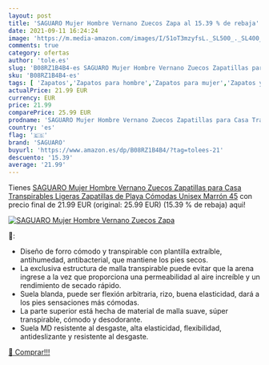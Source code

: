 ```yaml
---
layout: post
title: 'SAGUARO Mujer Hombre Vernano Zuecos Zapa al 15.39 % de rebaja'
date: 2021-09-11 16:24:24
image: 'https://m.media-amazon.com/images/I/51oT3mzyfsL._SL500_._SL400_.jpg'
comments: true
category: ofertas
author: 'tole.es'
slug: 'B08RZ1B4B4-es SAGUARO Mujer Hombre Vernano Zuecos Zapatillas para Casa...'
sku: 'B08RZ1B4B4-es'
tags: [ 'Zapatos','Zapatos para hombre','Zapatos para mujer','Zapatos y complementos','Zuecos y mules de mujer','Zuecos y mules para hombre','saguaro','zuecos', ]
actualPrice: 21.99 EUR
currency: EUR
price: 21.99
comparePrice: 25.99 EUR
prodname: 'SAGUARO Mujer Hombre Vernano Zuecos Zapatillas para Casa Transpirables Ligeras Zapatillas de Playa Cómodas Unisex  Marrón 45'
country: 'es'
flag: '🇪🇸'
brand: 'SAGUARO'
buyurl: 'https://www.amazon.es/dp/B08RZ1B4B4/?tag=tolees-21'
descuento: '15.39'
average: '21.99'
---
```


Tienes [SAGUARO Mujer Hombre Vernano Zuecos Zapatillas para Casa Transpirables Ligeras Zapatillas de Playa Cómodas Unisex  Marrón 45](https://www.amazon.es/dp/B08RZ1B4B4/?tag=tolees-21) con precio final de  21.99 EUR (original: 25.99 EUR) (15.39 %  de rebaja) aqui!

[![SAGUARO Mujer Hombre Vernano Zuecos Zapa](https://m.media-amazon.com/images/I/51oT3mzyfsL._SL500_._SL400_.jpg)](https://www.amazon.es/dp/B08RZ1B4B4/?tag=tolees-21)

🔎:

- Diseño de forro cómodo y transpirable con plantilla extraíble, antihumedad, antibacterial, que mantiene los pies secos.
- La exclusiva estructura de malla transpirable puede evitar que la arena ingrese a la vez que proporciona una permeabilidad al aire increíble y un rendimiento de secado rápido.
- Suela blanda, puede ser flexión arbitraria, rizo, buena elasticidad, dará a los pies sensaciones más cómodas.
- La parte superior está hecha de material de malla suave, súper transpirable, cómodo y desodorante.
- Suela MD resistente al desgaste, alta elasticidad, flexibilidad, antideslizante y resistente al desgaste.

[🛒 Comprar!!!](https://www.amazon.es/dp/B08RZ1B4B4/?tag=tolees-21)
